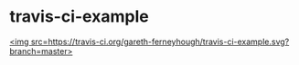 # travis-ci-example
<a href='https://travis-ci.org/gareth-ferneyhough/travis-ci-example'><img src=https://travis-ci.org/gareth-ferneyhough/travis-ci-example.svg?branch=master></a>
